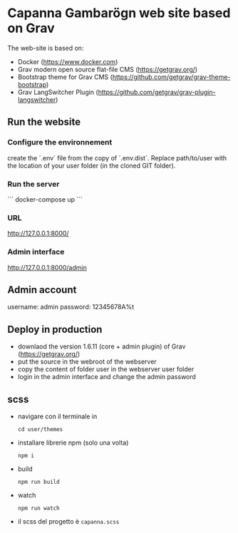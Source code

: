 # Capanna Gambarögn web site based on Grav
The web-site is based on:
- Docker (https://www.docker.com)
- Grav modern open source flat-file CMS (https://getgrav.org/)
- Bootstrap theme for Grav CMS (https://github.com/getgrav/grav-theme-bootstrap)
- Grav LangSwitcher Plugin (https://github.com/getgrav/grav-plugin-langswitcher)

## Run the website
### Configure the environnement
create the ´.env´ file from the copy of ´.env.dist´.
Replace path/to/user with the location of your user folder (in the cloned GIT folder).

### Run the server
´´´
docker-compose up
´´´

### URL
http://127.0.0.1:8000/

### Admin interface
http://127.0.0.1:8000/admin

## Admin account
username: admin
password: 12345678A%t

## Deploy in production
- downlaod the version 1.6.11 (core + admin plugin) of Grav (https://getgrav.org/)
- put the source in the webroot of the webserver
- copy the content of folder user in the webserver user folder
- login in the admin interface and change the admin password

## scss
- navigare con il terminale in

  `cd user/themes`
- installare librerie npm (solo una volta)

    `npm i`
- build

    `npm run build`    
- watch

    `npm run watch`    

- il scss del progetto è `capanna.scss`     